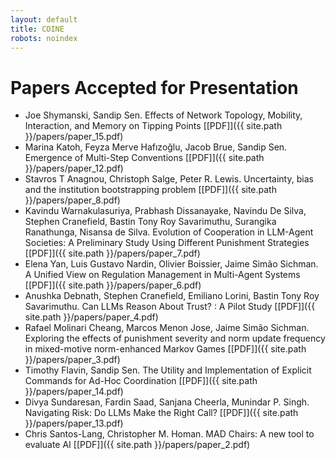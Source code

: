 ```yaml
---
layout: default
title: COINE
robots: noindex
---
```


# Papers Accepted for Presentation

- Joe Shymanski, Sandip Sen. Effects of Network Topology, Mobility, Interaction, and Memory on Tipping Points [\[PDF\]]({{ site.path }}/papers/paper_15.pdf)
- Marina Katoh, Feyza Merve Hafızoğlu, Jacob Brue, Sandip Sen. Emergence of Multi-Step Conventions [\[PDF\]]({{ site.path }}/papers/paper_12.pdf)
- Stavros T Anagnou, Christoph Salge, Peter R. Lewis. Uncertainty, bias and the institution bootstrapping problem [\[PDF\]]({{ site.path }}/papers/paper_8.pdf)
- Kavindu Warnakulasuriya, Prabhash Dissanayake, Navindu De Silva, Stephen Cranefield, Bastin Tony Roy Savarimuthu, Surangika Ranathunga, Nisansa de Silva. Evolution of Cooperation in LLM-Agent Societies: A Preliminary Study Using Different Punishment Strategies [\[PDF\]]({{ site.path }}/papers/paper_7.pdf)
- Elena Yan, Luis Gustavo Nardin, Olivier Boissier, Jaime Simão Sichman. A Unified View on Regulation Management in Multi-Agent Systems [\[PDF\]]({{ site.path }}/papers/paper_6.pdf)
- Anushka Debnath, Stephen Cranefield, Emiliano Lorini, Bastin Tony Roy Savarimuthu. Can LLMs Reason About Trust? : A Pilot Study [\[PDF\]]({{ site.path }}/papers/paper_4.pdf)
- Rafael Molinari Cheang, Marcos Menon Jose, Jaime Simão Sichman. Exploring the effects of punishment severity and norm update frequency in mixed-motive norm-enhanced Markov Games [\[PDF\]]({{ site.path }}/papers/paper_3.pdf)
- Timothy Flavin, Sandip Sen. The Utility and Implementation of Explicit Commands for Ad-Hoc Coordination [\[PDF\]]({{ site.path }}/papers/paper_14.pdf)
- Divya Sundaresan, Fardin Saad, Sanjana Cheerla, Munindar P. Singh. Navigating Risk: Do LLMs Make the Right Call? [\[PDF\]]({{ site.path }}/papers/paper_13.pdf)
- Chris Santos-Lang, Christopher M. Homan. MAD Chairs: A new tool to evaluate AI [\[PDF\]]({{ site.path }}/papers/paper_2.pdf)

